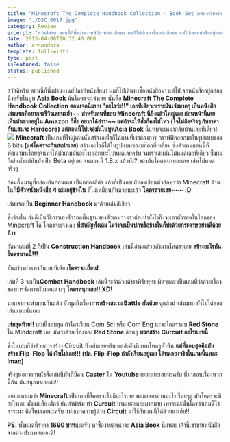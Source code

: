 ```yaml
---
title: "Minecraft The Complete Handbook Collection - Book Set มหัศจรรย์จาก Mojang แกะกล่องรอบแรกของชีวิต โคตรจะตื่นเต้น!!"
image: "./DSC_0017.jpg"
category: Review
excerpt: "สวัสดีครับ ตอนนี้ก็พึ่งผ่านงานสัปดาห์หนังสือมา ผมก็ไปเดินหาซื้อหนังสือมา แต่ไปเจอหนังสืออยู่กล่องนึงครับในบูท Asia Book"
date: 2015-04-08T20:32:40.000
author: arnondora
template: full-width
type: post
isFeatured: false
status: published
---
```


สวัสดีครับ ตอนนี้ก็พึ่งผ่านงานสัปดาห์หนังสือมา ผมก็ไปเดินหาซื้อหนังสือมา แต่ไปเจอหนังสืออยู่กล่องนึงครับในบูท **Asia Book** มันโคตรจะเจ๋งเลย นั่นคือ **Minecraft The Complete Handbook Collection **ตอนเจอนี่แบบ **"อะไรว่ะ!!"** เลยทีเดียวเพราะมันเจ๋งมากๆ
เป็นหนังสือเล่มแรกที่อยากจะรีวิวเลยนะฮ้า~~ สำหรับคนที่ชอบ Minecraft นี่ยิ่งแล้วใหญ่เลย
ก่อนหน้านี้เคยเห็นมันขายอยู่ใน **Amazon** ก็ฮึ้ย **อยากได้อ่าาา~~** แต่ถ้าจะให้สั่งก็คงไม่ไหว (ใจไม่ถึงจริงๆ กับราคากันแสนจะ Hardcore)
แต่ตอนนี้ไปเจอมันในบูท**Asia Book** นี่แทบจะเหมากลับบ้านเลยทีเดียว!!
![](http://images-eds.xboxlive.com/image?url=8Oaj9Ryq1G1_p3lLnXlsaZgGzAie6Mnu24_PawYuDYIoH77pJ.X5Z.MqQPibUVTcRY.yavzo7nYP0X88I63UeJxs_ICOvM1iX20FQwMAmM9MwetvDQPkapGPmM0kDczH58skYfowgTvLTAnQWe.OocFhqHVDYC5ObHhRK8qHg2FnSFJKslN86k9TsgjgWIMeomeNzALBMkGEoipYi61K1qskEfTKfPhjPDQ1EKHd6Cs-&format=jpg)
**Minecraft** เป็นเกมที่ให้ผู้เล่นนั้นสร้างอะไรก็ได้ตามที่เราต้องการ กราฟฟิคออกมาในรูปแบบของ 8 bits **(แต่โคตรจะกินสเปกเลย)** สร้างอะไรก็ได้ในรูปแบบของบล๊อกสี่เหลี่ยม ซึ่งตัวเกมตอนนี้ก็พัฒนามาเรื่อยๆจนทำให้ตัวเกมมันอะไรเยอะแยะไปหมดเลยครับ จนเราเล่นกันไม่หมดเลยทีเดียว ซึ่งผมก็เล่นตั้งแต่มันยังเป็น Beta อยู่เลย จนตอนนี้ 1.8.x แล้วป่ะ? ของมันโคตรจะเยอะเลย เล่นไม่หมดจริงๆ

ก่อนอื่นมาดูที่กล่องกันก่อนเลย เป็นกล่องสีดำ แล้วก็เป็นลายสีทองเขียนตัวอักษรว่า Minecraft ด้านในก็**มีตัวหนังหนังสือ 4 เล่มอยู่ข้างใน** สีไม่เหมือนกันด้วยนะเอ้ว
**โคตรสวยเลย~~~ :D**

เล่มแรกเป็น **Beginner Handbook** มาด้วยเล่มสีเขียว


ซึ่งข้างในเล่มก็เป็นวิธีการเอาตัวรอดพื้นฐานของตัวเกมว่า เราต้องทำยังไงถึงจะเอาตัวรอดในโลกของ Minecraft ได้ โคตรจะเจ๋งเลย **ที่สำคัญทั้งเล่ม ไม่ว่าจะเป็นปกหรือข้างในก็ทำด้วยกระดาษอย่างดีด้วยน้าา**


ถัดมาเล่มที่ 2 ก็เป็น **Construction Handbook** เล่มนี้อ่านแล้วอลังมากโคตรๆเลย **สร้างอะไรกันโหดขนาดนี้!!!**

มันสร้างกำแพงกันเลยทีเดียว**โคตรจะเถื่อน!**

เล่มที่ 3 จะเป็น**Combat Handbook** เล่มนี้จะว่าด้วยตำราพิชัยยุทธ ผิดๆและ
เป็นเล่มที่ว่าด้วยเรื่องของการจัดการกับมอนต่างๆ **โคตรสนุกเลย!! XD!**

นอกจากจะล่ามอนกันแล้ว ยังพูดถึงเรื่อง**การสร้างสนาม Battle กันด้วย** ดูแล้วน่าเล่นมาก ยังไม่ได้ลองเล่นแบบนั้นเลย

**เล่มสุดท้าย!!** เล่มนี้ชอบสุด ถ้าใครเรียน Com Sci หรือ Com Eng นะจะโคตรชอบ **Red Stone** ใน Mindcraft เลย มันว่าด้วยเรื่องของ **Red Stone** ล้วนๆ **พวกสร้าง Curcuit อะไรแบบนี้**

ซึ่งในเล่มก็ว่าด้วยการสร้าง Circuit ทั้งเล่มเลยครับ แต่ล่ะอันนี่แบบโหดๆทั้งนั้น **แต่ที่ชอบสุดคือมันสร้าง Flip-Flop ได้ เงิบไปเลย!!! (ปล. Flip-Flop กำลังเรียนอยู่เลย ได้ทดลองจริงในเกมนี้แหละ lmao)**

จริงๆนอกจากหนังสือเล่มนี้มันก็มีคน **Caster** ใน **Youtube** เยอะแยะเลยนะครับ ที่มาสอนเรื่องพวกนี้กัน มันสนุกมาเลยล่ะ!!

ตอนแรกผมว่า **Minecraft** เป็นเกมที่โคตรจะไม่มีอะไรเลย พอมาลองอ่านอะไรเรื่อยๆดู มันโคตรจะมีอะไรเลย ตั้งแต่เลี้ยงสัตว์ ยันทำฟาร์ม ทำ **Curcuit** บานเยอะแยะมากมาย เพราะฉะนั้นใครว่าเกมนี้ไร้สาระนะ คิดใหม่เลยนะครับ แม่มเอาความรู้ด้าน **Circuit** มาใช้กับเกมนี้ได้ด้วยนะเฮ้ย!!

**PS.** ทั้งหมดนี้ราคา **1690 บาท**นะครับ หาซื้อง่ายสุดน่าจะ **Asia Book** นี่แหละ เจ้านี้เขาขายหนังสือจากต่างประเทศเยอะดี!
